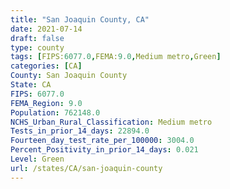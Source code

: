 ```yaml
---
title: "San Joaquin County, CA"
date: 2021-07-14
draft: false
type: county
tags: [FIPS:6077.0,FEMA:9.0,Medium metro,Green]
categories: [CA]
County: San Joaquin County
State: CA
FIPS: 6077.0
FEMA_Region: 9.0
Population: 762148.0
NCHS_Urban_Rural_Classification: Medium metro
Tests_in_prior_14_days: 22894.0
Fourteen_day_test_rate_per_100000: 3004.0
Percent_Positivity_in_prior_14_days: 0.021
Level: Green
url: /states/CA/san-joaquin-county
---
```



